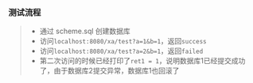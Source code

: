 ### 测试流程
> * 通过 scheme.sql 创建数据库
> * 访问`localhost:8080/xa/test?a=1&b=1`，返回`success`
> * 访问`localhost:8080/xa/test?a=2&b=1`，返回`failed`
> * 第二次访问的时候已经打印了`ret1 = 1`，说明数据库1已经提交成功了，由于数据库2提交异常，数据库1也回滚了